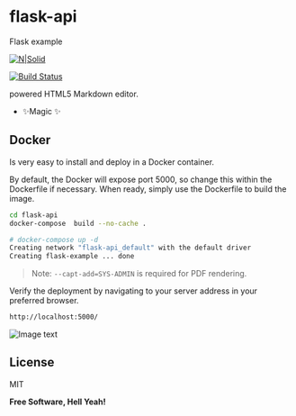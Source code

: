 # flask-api
Flask example 

[![N|Solid](https://cldup.com/dTxpPi9lDf.thumb.png)](https://nodesource.com/products/nsolid)

[![Build Status](https://travis-ci.org/joemccann/dillinger.svg?branch=master)](https://travis-ci.org/joemccann/dillinger)

powered HTML5 Markdown editor.

- ✨Magic ✨

## Docker

Is very easy to install and deploy in a Docker container.

By default, the Docker will expose port 5000, so change this within the
Dockerfile if necessary. When ready, simply use the Dockerfile to
build the image.

```sh
cd flask-api
docker-compose  build --no-cache .
```

```sh
# docker-compose up -d
Creating network "flask-api_default" with the default driver
Creating flask-example ... done
```

> Note: `--capt-add=SYS-ADMIN` is required for PDF rendering.

Verify the deployment by navigating to your server address in
your preferred browser.

```sh
http://localhost:5000/
```
![Image text](https://github.com/zzuljs/CppLearning/blob/master/CppLearning/raw/master/Itachi.jpg)

## License

MIT

**Free Software, Hell Yeah!**
